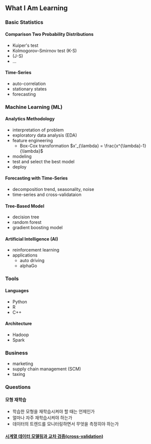 ## What I Am Learning

### Basic Statistics

#### Comparison Two Probability Distributions
  * Kuiper's test
  * Kolmogorov–Smirnov test (K-S)
  * (J-S)
  * ...

#### Time-Series
  * auto-correlation
  * stationary states
  * forecasting

### Machine Learning (ML)

#### Analytics Methodology
  * interpretation of problem
  * exploratory data analysis (EDA)
  * feature engineering
    * Box-Cox transformation $x'_{\lambda} = \frac{x^{\lambda}-1}{\lambda}$
  * modeling
  * test and select the best model
  * deploy

#### Forecasting with Time-Series
  * decomposition trend, seasonality, noise
  * time-series and cross-validataion

#### Tree-Based Model
  * decision tree
  * random forest
  * gradient boosting model

#### Artificial Intelligence (AI)
  * reinforcement learning
  * applications
    * auto driving
    * alphaGo

### Tools

#### Languages
  * Python
  * R
  * C++

#### Architecture
  * Hadoop
  * Spark

### Business
  * marketing
  * supply chain management (SCM)
  * taxing

### Questions

#### 모형 재학습
  * 학습한 모형을 재학습시켜야 할 때는 언제인가
  * 얼마나 자주 재학습시켜야 하는가
  * 데이터의 트렌드를 모니터링하면서 무엇을 측정히야 하는가 

#### [시계열 데이터 모델링과 교차 검증(cross-validation)](./blog/time_series.md)